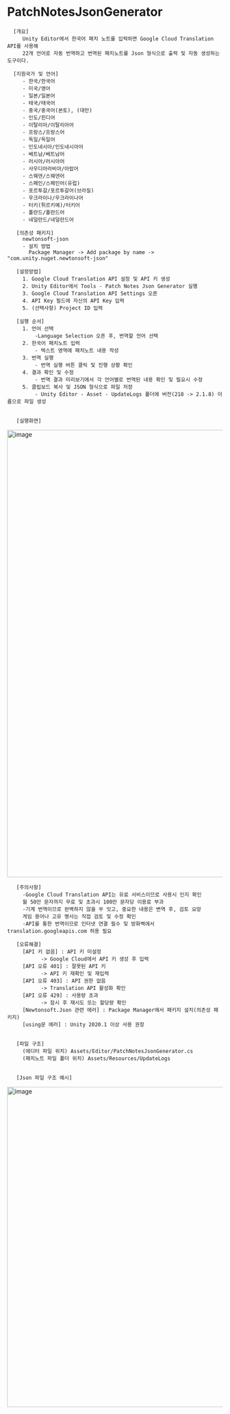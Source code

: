 # PatchNotesJsonGenerator
 
      [개요]
         Unity Editor에서 한국어 패치 노트를 입력하면 Google Cloud Translation API를 사용해 
         22개 언어로 자동 번역하고 번역된 패치노트를 Json 형식으로 출력 및 자동 생성하는 도구이다.

      [지원국가 및 언어]
         - 한국/한국어
         - 미국/영어
         - 일본/일본어
         - 태국/태국어
         - 중국/중국어(본토), (대만)
         - 인도/힌디어
         - 이탈리아/이탈리아어
         - 프랑스/프랑스어
         - 독일/독일어
         - 인도네시아/인도네시아어
         - 베트남/베트남어
         - 러시아/러시아어
         - 사우디아라비아/아랍어
         - 스웨덴/스웨덴어
         - 스페인/스페인어(유럽)
         - 포르투갈/포르투갈어(브라질)
         - 우크라이나/우크라이나어
         - 터키(튀르키예)/터키어
         - 폴란드/폴란드어
         - 네덜란드/네덜란드어

       [의존성 패키지]
         newtonsoft-json
         - 설치 방법
           Package Manager -> Add package by name -> "com.unity.nuget.newtonsoft-json"

       [설정방법]
         1. Google Cloud Translation API 설정 및 API 키 생성
         2. Unity Editor에서 Tools - Patch Notes Json Generator 실행
         3. Google Cloud Translation API Settings 오픈
         4. API Key 필드에 자신의 API Key 입력
         5. (선택사항) Project ID 입력
    
       [실행 순서]
         1. 언어 선택
             -Language Selection 오픈 후, 번역할 언어 선택
         2. 한국어 패치노트 입력
             - 텍스트 영역에 패치노트 내용 작성
         3. 번역 실행
             - 번역 실행 버튼 클릭 및 진행 상황 확인
         4. 결과 확인 및 수정
             - 번역 결과 미리보기에서 각 언어별로 번역된 내용 확인 및 필요시 수정
         5. 클립보드 복사 및 JSON 형식으로 파일 저장
             - Unity Editor - Asset - UpdateLogs 폴더에 버전(218 -> 2.1.8) 이름으로 파일 생성


       [실행화면]
   <img width="1307" height="1043" alt="image" src="https://github.com/user-attachments/assets/ba81b410-2f61-4e93-a6be-4e54963d7a14" /> 


       [주의사항]
         -Google Cloud Translation API는 유료 서비스이므로 사용시 인지 확인
         월 50만 문자까지 무료 및 초과시 100만 문자당 이용료 부과
         -기계 번역이므로 완벽하지 않을 쑤 잇고, 중요한 내용은 변역 후, 검토 요망
         게임 용어나 고유 명사는 직접 검토 및 수정 확인
         -API를 통한 번역이므로 인터넷 연결 필수 및 방화벽에서 translation.googleapis.com 허용 필요

       [오류해결]
         [API 키 없음] : API 키 미설정
               -> Google Cloud에서 API 키 생성 후 입력
         [API 오류 401] : 잘못된 API 키
               -> API 키 재확인 및 재입력
         [API 오류 403] : API 권한 없음
               -> Translation API 활성화 확인
         [API 오류 429] : 사용량 초과
               -> 잠시 후 재시도 또는 할당량 확인
         [Newtonsoft.Json 관련 에러] : Package Manager에서 패키지 설치(의존성 패키지)
         [using문 에러] : Unity 2020.1 이상 사용 권장


       [파일 구조]
         (에디터 파일 위치) Assets/Editor/PatchNotesJsonGenerator.cs
         (패치노트 파일 폴더 위치) Assets/Resources/UpdateLogs
    

       [Json 파일 구조 예시]
   <img width="1191" height="747" alt="image" src="https://github.com/user-attachments/assets/92eb2424-dd6a-4468-a5f2-ecb3d625400e" />


    
    
    

  
    
